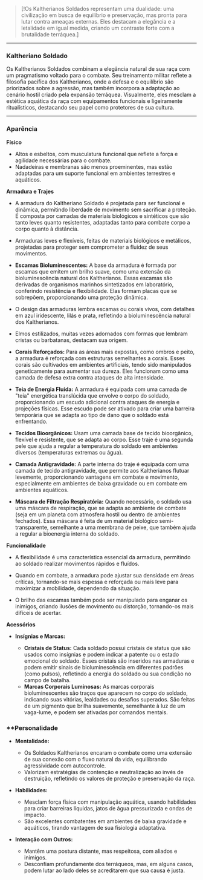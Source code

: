 >[!Os Kaltherianos Soldados representam uma dualidade: uma civilização em busca de equilíbrio e preservação, mas pronta para lutar contra ameaças externas. Eles destacam a elegância e a letalidade em igual medida, criando um contraste forte com a brutalidade terráquea.]
>

---
### **Kaltheriano Soldado**

Os Kaltherianos Soldados combinam a elegância natural de sua raça com um pragmatismo voltado para o combate. Seu treinamento militar reflete a filosofia pacífica dos Kaltherianos, onde a defesa e o equilíbrio são priorizados sobre a agressão, mas também incorpora a adaptação ao cenário hostil criado pela expansão terráquea. Visualmente, eles mesclam a estética aquática da raça com equipamentos funcionais e ligeiramente ritualísticos, destacando seu papel como protetores de sua cultura.

---

### **Aparência**

**Físico**

- Altos e esbeltos, com musculatura funcional que reflete a força e agilidade necessárias para o combate.
- Nadadeiras e membranas são menos proeminentes, mas estão adaptadas para um suporte funcional em ambientes terrestres e aquáticos.

**Armadura e Trajes**

- A armadura do Kaltheriano Soldado é projetada para ser funcional e dinâmica, permitindo liberdade de movimento sem sacrificar a proteção. É composta por camadas de materiais biológicos e sintéticos que são tanto leves quanto resistentes, adaptadas tanto para combate corpo a corpo quanto à distância.

- Armaduras leves e flexíveis, feitas de materiais biológicos e metálicos, projetadas para proteger sem comprometer a fluidez de seus movimentos.

- **Escamas Bioluminescentes:** A base da armadura é formada por escamas que emitem um brilho suave, como uma extensão da bioluminescência natural dos Kaltherianos. Essas escamas são derivadas de organismos marinhos sintetizados em laboratório, conferindo resistência e flexibilidade. Elas formam placas que se sobrepõem, proporcionando uma proteção dinâmica.

- O design das armaduras lembra escamas ou corais vivos, com detalhes em azul iridescente, lilás e prata, refletindo a bioluminescência natural dos Kaltherianos.

- Elmos estilizados, muitas vezes adornados com formas que lembram cristas ou barbatanas, destacam sua origem.

- **Corais Reforçados:** Para as áreas mais expostas, como ombros e peito, a armadura é reforçada com estruturas semelhantes a corais. Esses corais são cultivados em ambientes artificiais, tendo sido manipulados geneticamente para aumentar sua dureza. Eles funcionam como uma camada de defesa extra contra ataques de alta intensidade.

- **Teia de Energia Fluida:** A armadura é equipada com uma camada de "teia" energética translúcida que envolve o corpo do soldado, proporcionando um escudo adicional contra ataques de energia e projeções físicas. Esse escudo pode ser ativado para criar uma barreira temporária que se adapta ao tipo de dano que o soldado está enfrentando.

- **Tecidos Bioorgânicos:** Usam uma camada base de tecido bioorgânico, flexível e resistente, que se adapta ao corpo. Esse traje é uma segunda pele que ajuda a regular a temperatura do soldado em ambientes diversos (temperaturas extremas ou água).

- **Camada Antigravidade:** A parte interna do traje é equipada com uma camada de tecido antigravidade, que permite aos Kaltherianos flutuar levemente, proporcionando vantagens em combate e movimento, especialmente em ambientes de baixa gravidade ou em combate em ambientes aquáticos.

- **Máscara de Filtração Respiratória:** Quando necessário, o soldado usa uma máscara de respiração, que se adapta ao ambiente de combate (seja em um planeta com atmosfera hostil ou dentro de ambientes fechados). Essa máscara é feita de um material biológico semi-transparente, semelhante a uma membrana de peixe, que também ajuda a regular a bioenergia interna do soldado.

**Funcionalidade**

- A flexibilidade é uma característica essencial da armadura, permitindo ao soldado realizar movimentos rápidos e fluídos.

- Quando em combate, a armadura pode ajustar sua densidade em áreas críticas, tornando-se mais espessa e reforçada ou mais leve para maximizar a mobilidade, dependendo da situação.

- O brilho das escamas também pode ser manipulado para enganar os inimigos, criando ilusões de movimento ou distorção, tornando-os mais difíceis de acertar.

**Acessórios**

- **Insígnias e Marcas:**

	- **Cristais de Status:** Cada soldado possui cristais de status que são usados como insígnias e podem indicar a patente ou o estado emocional do soldado. Esses cristais são inseridos nas armaduras e podem emitir sinais de bioluminescência em diferentes padrões (como pulsos), refletindo a energia do soldado ou sua condição no campo de batalha.
	- **Marcas Corporais Luminosas:** As marcas corporais bioluminescentes são traços que aparecem no corpo do soldado, indicando suas vitórias, lealdades ou desafios superados. São feitas de um pigmento que brilha suavemente, semelhante à luz de um vaga-lume, e podem ser ativadas por comandos mentais.

### **Personalidade

- **Mentalidade:**
    - Os Soldados Kaltherianos encaram o combate como uma extensão de sua conexão com o fluxo natural da vida, equilibrando agressividade com autocontrole.
    - Valorizam estratégias de contenção e neutralização ao invés de destruição, refletindo os valores de proteção e preservação da raça.

- **Habilidades:**
    - Mesclam força física com manipulação aquática, usando habilidades para criar barreiras líquidas, jatos de água pressurizada e ondas de impacto.
    - São excelentes combatentes em ambientes de baixa gravidade e aquáticos, tirando vantagem de sua fisiologia adaptativa.

- **Interação com Outros:**
    - Mantêm uma postura distante, mas respeitosa, com aliados e inimigos.
    - Desconfiam profundamente dos terráqueos, mas, em alguns casos, podem lutar ao lado deles se acreditarem que sua causa é justa.

